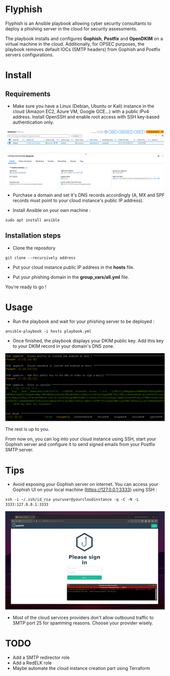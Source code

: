 # Flyphish

Flyphish is an Ansible playbook allowing cyber security consultants to deploy a phishing server in the cloud for security assessments.

The playbook installs and configures **Gophish**, **Postfix** and **OpenDKIM** on a virtual machine in the cloud. Additionally, for OPSEC purposes, the playbook removes default IOCs (SMTP headers) from Gophish and Postfix servers configurations.

# Install

## Requirements

* Make sure you have a Linux (Debian, Ubuntu or Kali) instance in the cloud (Amazon EC2, Azure VM, Google GCE...) with a public IPv4 address. Install OpenSSH and enable root access with SSH key-based authentication only.

![alt text](images/amazonec2.png)

* Purchase a domain and set it's DNS records accordingly (A, MX and SPF records must point to your cloud instance's public IP address).

* Install Ansible on your own machine :

```
sudo apt install ansible
```



## Installation steps

* Clone the repository

```
git clone --recursively address
```

* Put your cloud instance public IP address in the **hosts** file.

* Put your phishing domain in the **group_vars/all.yml** file.

You're ready to go !

# Usage

* Run the playbook and wait for your phishing server to be deployed :

```
ansible-playbook -i hosts playbook.yml
```

* Once finished, the playbook displays your DKIM public key. Add this key to your DKIM record in your domain's DNS zone.

![alt text](images/dkim.png)

The rest is up to you. 

From now on, you can log into your cloud instance using SSH, start your Gophish server and configure it to send signed emails from your Postfix SMTP server. 

# Tips 

* Avoid exposing your Gophish server on internet. You can access your Gophish UI on your local machine (https://127.0.0.1:3333) using SSH :

```
ssh -i ~/.ssh/id_rsa youruser@yourcloudinstance -q -C -N -L 3333:127.0.0.1:3333
```

![alt text](images/gophish.png)

* Most of the cloud services providers don't allow outbound traffic to SMTP port 25 for spamming reasons. Choose your provider wisely. 

# TODO

* Add a SMTP redirector role
* Add a RedELK role
* Maybe automate the cloud instance creation part using Terraform